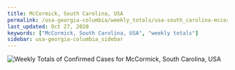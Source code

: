 ```yaml
---
title: McCormick, South Carolina, USA
permalink: /usa-georgia-columbia/weekly_totals/usa-south_carolina-mccormick-weekly_totals.html
last_updated: Oct 27, 2020
keywords: ["McCormick, South Carolina, USA", "weekly totals"]
sidebar: usa-georgia-columbia_sidebar
---
```


![Weekly Totals of Confirmed Cases for McCormick, South Carolina, USA](/covid_tracker/images/graphs/usa-south_carolina-mccormick-weekly_totals_graph.png)
